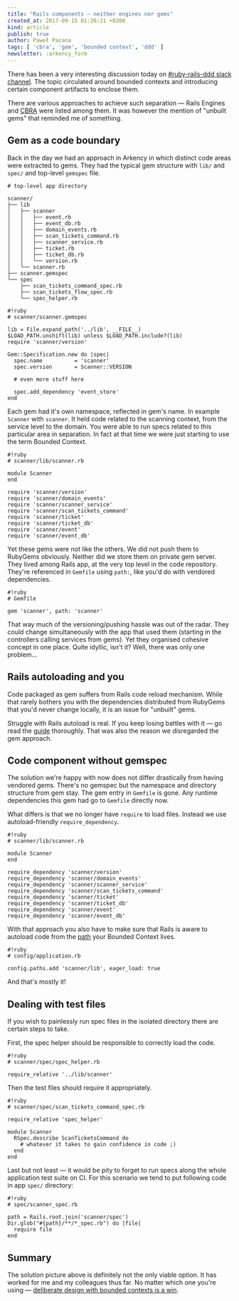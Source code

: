 ```yaml
---
title: "Rails components — neither engines nor gems"
created_at: 2017-09-15 01:26:21 +0200
kind: article
publish: true
author: Paweł Pacana
tags: [ 'cbra', 'gem', 'bounded context', 'ddd' ]
newsletter: :arkency_form
---
```


There has been a very interesting discussion today on [\#ruby-rails-ddd slack channel](https://arkency.dpdcart.com/cart/view?product_id=154898&method_id=165682#/). The topic circulated around bounded contexts and introducing certain component artifacts to enclose them.

<!-- more -->

There are various approaches to achieve such separation —  Rails Engines and [CBRA](http://shageman.github.io/cbra.info/) were listed among them. It was however the mention of "unbuilt gems" that reminded me of something.

## Gem as a code boundary

Back in the day we had an approach in Arkency in which distinct code areas were extracted to gems. They had the typical gem structure with `lib/` and `spec/` and top-level `gemspec` file.

```
# top-level app directory

scanner/
├── lib
│   ├── scanner
│   │   ├── event.rb
│   │   ├── event_db.rb
│   │   ├── domain_events.rb
│   │   ├── scan_tickets_command.rb
│   │   ├── scanner_service.rb
│   │   ├── ticket.rb
│   │   ├── ticket_db.rb
│   │   └── version.rb
│   └── scanner.rb
├── scanner.gemspec
└── spec
    ├── scan_tickets_command_spec.rb
    ├── scan_tickets_flow_spec.rb
    └── spec_helper.rb
```

```
#!ruby
# scanner/scanner.gemspec

lib = File.expand_path('../lib', __FILE__)
$LOAD_PATH.unshift(lib) unless $LOAD_PATH.include?(lib)
require 'scanner/version'

Gem::Specification.new do |spec|
  spec.name          = 'scanner'
  spec.version       = Scanner::VERSION

  # even more stuff here

  spec.add_dependency 'event_store'
end
```

Each gem had it's own namespace, reflected in gem's name. In example `Scanner` with `scanner`. It held code related to the scanning context, from the service level to the domain. You were able to run specs related to this particular area in separation.
In fact at that time we were just starting to use the term Bounded Context.

```
#!ruby
# scanner/lib/scanner.rb

module Scanner
end

require 'scanner/version'
require 'scanner/domain_events'
require 'scanner/scanner_service'
require 'scanner/scan_tickets_command'
require 'scanner/ticket'
require 'scanner/ticket_db'
require 'scanner/event'
require 'scanner/event_db'
```

Yet these gems were not like the others. We did not push them to RubyGems obviously. Neither did we store them on private gem server. They lived among Rails app, at the very top level in the code repository. They're referenced in `Gemfile` using `path:`, like you'd do with vendored dependencies.

```
#!ruby
# Gemfile

gem 'scanner', path: 'scanner'
```

That way much of the versioning/pushing hassle was out of the radar. They could change simultaneously with the app that used them (starting in the controllers calling services from gems). Yet they organised cohesive concept in one place. Quite idyllic, isn't it? Well, there was only one problem…

## Rails autoloading and you

Code packaged as gem suffers from Rails code reload mechanism. While that rarely bothers you with the dependencies distributed from RubyGems that you'd never change locally, it is an issue for "unbuilt" gems.

Struggle with Rails autoload is real. If you keep losing battles with it — go read the [guide](http://guides.rubyonrails.org/autoloading_and_reloading_constants.html) thoroughly. That was also the reason we disregarded the gem approach.

## Code component without gemspec

The solution we're happy with now does not differ drastically from having vendored gems. There's no gemspec but the namespace and directory structure from gem stay. The gem entry in `Gemfile` is gone. Any runtime dependencies this gem had go to `Gemfile` directly now.

What differs is that we no longer have `require` to load files. Instead we use autoload-friendly `require_dependency`.

```
#!ruby
# scanner/lib/scanner.rb

module Scanner
end

require_dependency 'scanner/version'
require_dependency 'scanner/domain_events'
require_dependency 'scanner/scanner_service'
require_dependency 'scanner/scan_tickets_command'
require_dependency 'scanner/ticket'
require_dependency 'scanner/ticket_db'
require_dependency 'scanner/event'
require_dependency 'scanner/event_db'
```

With that approach you also have to make sure that Rails is aware to autoload code from the [path](http://blog.arkency.com/2014/11/dont-forget-about-eager-load-when-extending-autoload/) your Bounded Context lives.

```
#!ruby
# config/application.rb

config.paths.add 'scanner/lib', eager_load: true
```

And that's mostly it!

## Dealing with test files

If you wish to painlessly run spec files in the isolated directory there are certain steps to take.

First, the spec helper should be responsible to correctly load the code.

```
#!ruby
# scanner/spec/spec_helper.rb

require_relative '../lib/scanner'
```

Then the test files should require it appropriately.

```
#!ruby
# scanner/spec/scan_tickets_command_spec.rb

require_relative 'spec_helper'

module Scanner
  RSpec.describe ScanTicketsCommand do
    # whatever it takes to gain confidence in code ;)
  end
end
```

Last but not least — it would be pity to forget to run specs along the whole application test suite on CI. For this scenario we tend to put following code in app `spec/` directory:

```
#!ruby
# spec/scanner_spec.rb

path = Rails.root.join('scanner/spec')
Dir.glob("#{path}/**/*_spec.rb") do |file|
  require file
end
```

## Summary

The solution picture above is definitely not the only viable option. It has worked for me and my colleagues thus far. No matter which one you're using — [deliberate design with bounded contexts is a win](https://twitter.com/owickstrom/status/889819275820756992).
